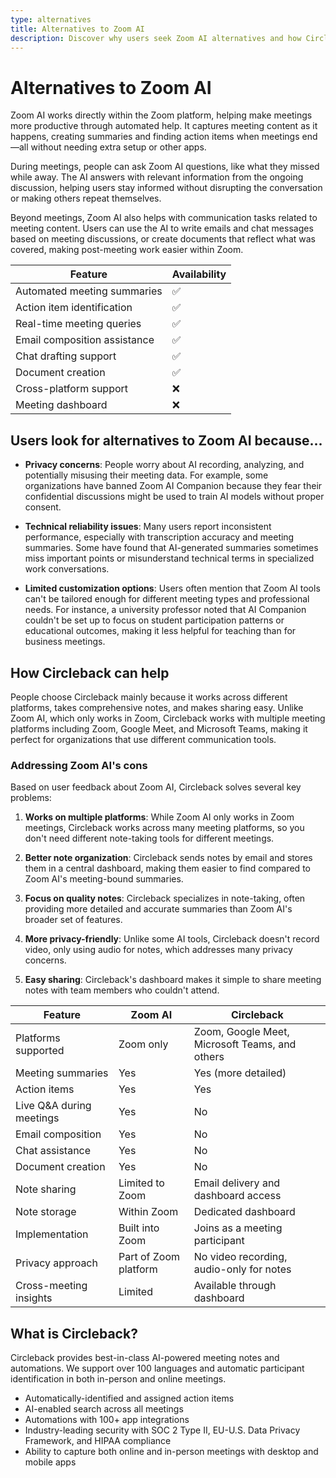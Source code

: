 ```yaml
---
type: alternatives
title: Alternatives to Zoom AI
description: Discover why users seek Zoom AI alternatives and how Circleback offers cross-platform support, better organization, and enhanced privacy for meeting notes and summaries.
---
```


# Alternatives to Zoom AI

Zoom AI works directly within the Zoom platform, helping make meetings more productive through automated help. It captures meeting content as it happens, creating summaries and finding action items when meetings end—all without needing extra setup or other apps.

During meetings, people can ask Zoom AI questions, like what they missed while away. The AI answers with relevant information from the ongoing discussion, helping users stay informed without disrupting the conversation or making others repeat themselves.

Beyond meetings, Zoom AI also helps with communication tasks related to meeting content. Users can use the AI to write emails and chat messages based on meeting discussions, or create documents that reflect what was covered, making post-meeting work easier within Zoom.

| Feature | Availability |
|---------|-------------|
| Automated meeting summaries | ✅ |
| Action item identification | ✅ |
| Real-time meeting queries | ✅ |
| Email composition assistance | ✅ |
| Chat drafting support | ✅ |
| Document creation | ✅ |
| Cross-platform support | ❌ |
| Meeting dashboard | ❌ |

## Users look for alternatives to Zoom AI because...

* **Privacy concerns**: People worry about AI recording, analyzing, and potentially misusing their meeting data. For example, some organizations have banned Zoom AI Companion because they fear their confidential discussions might be used to train AI models without proper consent.

* **Technical reliability issues**: Many users report inconsistent performance, especially with transcription accuracy and meeting summaries. Some have found that AI-generated summaries sometimes miss important points or misunderstand technical terms in specialized work conversations.

* **Limited customization options**: Users often mention that Zoom AI tools can't be tailored enough for different meeting types and professional needs. For instance, a university professor noted that AI Companion couldn't be set up to focus on student participation patterns or educational outcomes, making it less helpful for teaching than for business meetings.

## How Circleback can help

People choose Circleback mainly because it works across different platforms, takes comprehensive notes, and makes sharing easy. Unlike Zoom AI, which only works in Zoom, Circleback works with multiple meeting platforms including Zoom, Google Meet, and Microsoft Teams, making it perfect for organizations that use different communication tools.

### Addressing Zoom AI's cons

Based on user feedback about Zoom AI, Circleback solves several key problems:

1. **Works on multiple platforms**: While Zoom AI only works in Zoom meetings, Circleback works across many meeting platforms, so you don't need different note-taking tools for different meetings.

2. **Better note organization**: Circleback sends notes by email and stores them in a central dashboard, making them easier to find compared to Zoom AI's meeting-bound summaries.

3. **Focus on quality notes**: Circleback specializes in note-taking, often providing more detailed and accurate summaries than Zoom AI's broader set of features.

4. **More privacy-friendly**: Unlike some AI tools, Circleback doesn't record video, only using audio for notes, which addresses many privacy concerns.

5. **Easy sharing**: Circleback's dashboard makes it simple to share meeting notes with team members who couldn't attend.

| Feature | Zoom AI | Circleback |
|---------|---------|------------|
| Platforms supported | Zoom only | Zoom, Google Meet, Microsoft Teams, and others |
| Meeting summaries | Yes | Yes (more detailed) |
| Action items | Yes | Yes |
| Live Q&A during meetings | Yes | No |
| Email composition | Yes | No |
| Chat assistance | Yes | No |
| Document creation | Yes | No |
| Note sharing | Limited to Zoom | Email delivery and dashboard access |
| Note storage | Within Zoom | Dedicated dashboard |
| Implementation | Built into Zoom | Joins as a meeting participant |
| Privacy approach | Part of Zoom platform | No video recording, audio-only for notes |
| Cross-meeting insights | Limited | Available through dashboard |

## What is Circleback?
Circleback provides best-in-class AI-powered meeting notes and automations. We support over 100 languages and automatic participant identification in both in-person and online meetings.
* Automatically-identified and assigned action items
* AI-enabled search across all meetings
* Automations with 100+ app integrations
* Industry-leading security with SOC 2 Type II, EU-U.S. Data Privacy Framework, and HIPAA compliance
* Ability to capture both online and in-person meetings with desktop and mobile apps